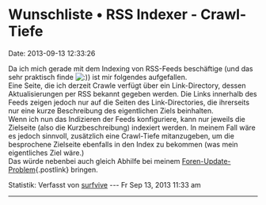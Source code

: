 Wunschliste • RSS Indexer - Crawl-Tiefe
=======================================

Date: 2013-09-13 12:33:26

Da ich mich gerade mit dem Indexing von RSS-Feeds beschäftige (und das
sehr praktisch finde
![:)](http://forum.yacy-websuche.de/images/smilies/icon_e_smile.gif "Smile"))
ist mir folgendes aufgefallen.\
Eine Seite, die ich derzeit Crawle verfügt über ein Link-Directory,
dessen Aktualisierungen per RSS bekannt gegeben werden. Die Links
innerhalb des Feeds zeigen jedoch nur auf die Seiten des
Link-Directories, die ihrerseits nur eine kurze Beschreibung des
eigentlichen Ziels beinhalten.\
Wenn ich nun das Indizieren der Feeds konfiguriere, kann nur jeweils die
Zielseite (also die Kurzbeschreibung) indexiert werden. In meinem Fall
wäre es jedoch sinnvoll, zusätzlich eine Crawl-Tiefe mitanzugeben, um
die besprochene Zielseite ebenfalls in den Index zu bekommen (was mein
eigentliches Ziel wäre.)\
Das würde nebenbei auch gleich Abhilfe bei meinem
[Foren-Update-Problem](http://forum.yacy-websuche.de/viewtopic.php?f=18&t=4804&p=28562#p28562){.postlink}
bringen.

Statistik: Verfasst von
[surfvive](http://forum.yacy-websuche.de/memberlist.php?mode=viewprofile&u=8791)
--- Fr Sep 13, 2013 11:33 am

------------------------------------------------------------------------

